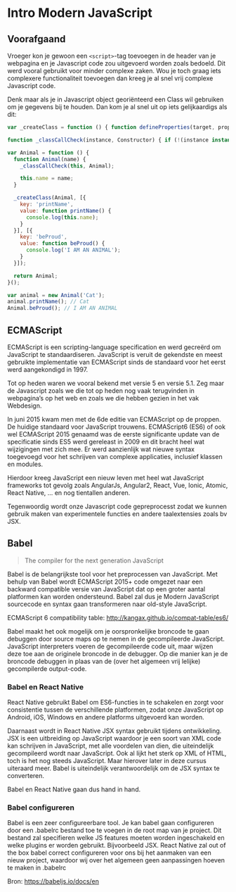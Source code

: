 # Intro Modern JavaScript

## Voorafgaand
Vroeger kon je gewoon een ```<script>```-tag toevoegen in de header van je webpagina en je Javascript code zou uitgevoerd worden zoals bedoeld. Dit werd vooral gebruikt voor minder complexe zaken. Wou je toch graag iets complexere functionaliteit toevoegen dan kreeg je al snel vrij complexe Javascript code.

Denk maar als je in Javascript object georiënteerd een Class wil gebruiken om je gegevens bij te houden. Dan kom je al snel uit op iets gelijkaardigs als dit:
```JavaScript
var _createClass = function () { function defineProperties(target, props) { for (var i = 0; i < props.length; i++) { var descriptor = props[i]; descriptor.enumerable = descriptor.enumerable || false; descriptor.configurable = true; if ("value" in descriptor) descriptor.writable = true; Object.defineProperty(target, descriptor.key, descriptor); } } return function (Constructor, protoProps, staticProps) { if (protoProps) defineProperties(Constructor.prototype, protoProps); if (staticProps) defineProperties(Constructor, staticProps); return Constructor; }; }();

function _classCallCheck(instance, Constructor) { if (!(instance instanceof Constructor)) { throw new TypeError("Cannot call a class as a function"); } }

var Animal = function () {
  function Animal(name) {
    _classCallCheck(this, Animal);

    this.name = name;
  }

  _createClass(Animal, [{
    key: 'printName',
    value: function printName() {
      console.log(this.name);
    }
  }], [{
    key: 'beProud',
    value: function beProud() {
      console.log('I AM AN ANIMAL');
    }
  }]);

  return Animal;
}();

var animal = new Animal('Cat');
animal.printName(); // Cat
Animal.beProud(); // I AM AN ANIMAL
```
## ECMAScript
ECMAScript is een scripting-language specification en werd gecreërd om JavaScript te standaardiseren. JavaScript is veruit de gekendste en meest gebruikte implementatie van ECMAScript sinds de standaard voor het eerst werd aangekondigd in 1997.

Tot op heden waren we vooral bekend met versie 5 en versie 5.1. Zeg maar de Javascript zoals we die tot op heden nog vaak terugvinden in webpagina’s op het web en zoals we die hebben gezien in het vak Webdesign.

In juni 2015 kwam men met de 6de editie van ECMAScript op de proppen. De huidige standaard voor JavaScript trouwens. ECMAScript6 (ES6) of ook wel ECMAScript 2015 genaamd was de eerste significante update van de specificatie sinds ES5 werd gereleast in 2009 en dit bracht heel wat wijzigingen met zich mee. Er werd aanzienlijk wat nieuwe syntax toegevoegd voor het schrijven van complexe applicaties, inclusief klassen en modules.

Hierdoor kreeg JavaScript een nieuw leven met heel wat JavaScript frameworks tot gevolg zoals AngularJs, Angular2, React, Vue, Ionic, Atomic, React Native, … en nog tientallen anderen.

Tegenwoordig wordt onze Javascript code gepreprocesst zodat we kunnen gebruik maken van experimentele functies en andere taalextensies zoals bv JSX.

## Babel
>The compiler for the next generation JavaScript

Babel is de belangrijkste tool voor het preprocessen van JavaScript. Met behulp van Babel wordt ECMAScript 2015+ code omgezet naar een backward compatible versie van JavaScript dat op een groter aantal platformen kan worden ondersteund.
Babel zal dus je Modern JavaScript sourcecode en syntax gaan transformeren naar old-style JavaScript.

ECMAScript 6 compatibility table: http://kangax.github.io/compat-table/es6/

Babel maakt het ook mogelijk om je oorspronkelijke broncode te gaan debuggen door source maps op te nemen in de gecompileerde JavaScript. JavaScript interpreters voeren de gecompileerde code uit, maar wijzen deze toe aan de originele broncode in de debugger. Op die manier kan je de broncode debuggen in plaas van de (over het algemeen vrij lelijke) gecompilerde output-code.

### Babel en React Native
React Native gebruikt Babel om ES6-functies in te schakelen en zorgt voor consistentie tussen de verschillende platformen, zodat onze JavaScript op Android, iOS, Windows en andere platforms uitgevoerd kan worden.

Daarnaast wordt in React Native JSX syntax gebruikt tijdens ontwikkeling. JSX is een uitbreiding op JavaScript waardoor je een soort van XML code kan schrijven in JavaScript, met alle voordelen van dien, die uiteindelijk gecompileerd wordt naar JavaScript. Ook al lijkt het sterk op XML of HTML, toch is het nog steeds JavaScript. Maar hierover later in deze cursus uiteraard meer.
Babel is uiteindelijk verantwoordelijk om de JSX syntax te converteren.

Babel en React Native gaan dus hand in hand.

### Babel configureren
Babel is een zeer configureerbare tool. Je kan babel gaan configureren door een .babelrc bestand toe te voegen in de root map van je project. Dit bestand zal specifieren welke JS features moeten worden ingeschakeld en welke plugins er worden gebruikt. Bijvoorbeeld JSX. React Native zal out of the box babel correct configureren voor ons bij het aanmaken van een nieuw project, waardoor wij over het algemeen geen aanpassingen hoeven te maken in .babelrc

Bron: https://babeljs.io/docs/en
